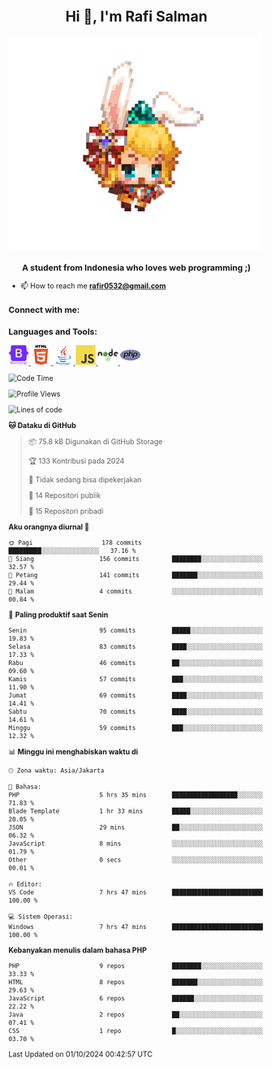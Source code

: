 <h1 align="center">Hi 👋, I'm Rafi Salman</h1>
<img src="img/lp.gif" /> 
<h3 align="center">A student from Indonesia who loves web programming ;)</h3>

- 📫 How to reach me **rafir0532@gmail.com**

<h3 align="left">Connect with me:</h3>
<p align="left">
</p>

<h3 align="left">Languages and Tools:</h3>
<p align="left"> <a href="https://getbootstrap.com" target="_blank" rel="noreferrer"> <img src="https://raw.githubusercontent.com/devicons/devicon/master/icons/bootstrap/bootstrap-plain-wordmark.svg" alt="bootstrap" width="40" height="40"/> </a> <a href="https://www.w3.org/html/" target="_blank" rel="noreferrer"> <img src="https://raw.githubusercontent.com/devicons/devicon/master/icons/html5/html5-original-wordmark.svg" alt="html5" width="40" height="40"/> </a> <a href="https://www.java.com" target="_blank" rel="noreferrer"> <img src="https://raw.githubusercontent.com/devicons/devicon/master/icons/java/java-original.svg" alt="java" width="40" height="40"/> </a> <a href="https://developer.mozilla.org/en-US/docs/Web/JavaScript" target="_blank" rel="noreferrer"> <img src="https://raw.githubusercontent.com/devicons/devicon/master/icons/javascript/javascript-original.svg" alt="javascript" width="40" height="40"/> </a> <a href="https://nodejs.org" target="_blank" rel="noreferrer"> <img src="https://raw.githubusercontent.com/devicons/devicon/master/icons/nodejs/nodejs-original-wordmark.svg" alt="nodejs" width="40" height="40"/> </a> <a href="https://www.php.net" target="_blank" rel="noreferrer"> <img src="https://raw.githubusercontent.com/devicons/devicon/master/icons/php/php-original.svg" alt="php" width="40" height="40"/> </a> </p>

<!--START_SECTION:waka-->
![Code Time](http://img.shields.io/badge/Code%20Time-165%20hrs%2059%20mins-blue)

![Profile Views](http://img.shields.io/badge/Profil%20dilihat-0-blue)

![Lines of code](https://img.shields.io/badge/Sejak%20Hello%20World%20aku%20telah%20menulis-847.0%20thousand%20baris%20kode-blue)

**🐱 Dataku di GitHub** 

> 📦 75.8 kB Digunakan di GitHub Storage 
 > 
> 🏆 133 Kontribusi pada 2024
 > 
> 🚫 Tidak sedang bisa dipekerjakan
 > 
> 📜 14 Repositori publik 
 > 
> 🔑 15 Repositori pribadi 
 > 
**Aku orangnya diurnal 🐤** 

```text
🌞 Pagi                   178 commits         █████████░░░░░░░░░░░░░░░░   37.16 % 
🌆 Siang                  156 commits         ████████░░░░░░░░░░░░░░░░░   32.57 % 
🌃 Petang                 141 commits         ███████░░░░░░░░░░░░░░░░░░   29.44 % 
🌙 Malam                  4 commits           ░░░░░░░░░░░░░░░░░░░░░░░░░   00.84 % 
```
📅 **Paling produktif saat Senin** 

```text
Senin                    95 commits          █████░░░░░░░░░░░░░░░░░░░░   19.83 % 
Selasa                   83 commits          ████░░░░░░░░░░░░░░░░░░░░░   17.33 % 
Rabu                     46 commits          ██░░░░░░░░░░░░░░░░░░░░░░░   09.60 % 
Kamis                    57 commits          ███░░░░░░░░░░░░░░░░░░░░░░   11.90 % 
Jumat                    69 commits          ████░░░░░░░░░░░░░░░░░░░░░   14.41 % 
Sabtu                    70 commits          ████░░░░░░░░░░░░░░░░░░░░░   14.61 % 
Minggu                   59 commits          ███░░░░░░░░░░░░░░░░░░░░░░   12.32 % 
```


📊 **Minggu ini menghabiskan waktu di** 

```text
🕑︎ Zona waktu: Asia/Jakarta

💬 Bahasa: 
PHP                      5 hrs 35 mins       ██████████████████░░░░░░░   71.83 % 
Blade Template           1 hr 33 mins        █████░░░░░░░░░░░░░░░░░░░░   20.05 % 
JSON                     29 mins             ██░░░░░░░░░░░░░░░░░░░░░░░   06.32 % 
JavaScript               8 mins              ░░░░░░░░░░░░░░░░░░░░░░░░░   01.79 % 
Other                    0 secs              ░░░░░░░░░░░░░░░░░░░░░░░░░   00.01 % 

🔥 Editor: 
VS Code                  7 hrs 47 mins       █████████████████████████   100.00 % 

💻 Sistem Operasi: 
Windows                  7 hrs 47 mins       █████████████████████████   100.00 % 
```

**Kebanyakan menulis dalam bahasa PHP** 

```text
PHP                      9 repos             ████████░░░░░░░░░░░░░░░░░   33.33 % 
HTML                     8 repos             ███████░░░░░░░░░░░░░░░░░░   29.63 % 
JavaScript               6 repos             ██████░░░░░░░░░░░░░░░░░░░   22.22 % 
Java                     2 repos             ██░░░░░░░░░░░░░░░░░░░░░░░   07.41 % 
CSS                      1 repo              █░░░░░░░░░░░░░░░░░░░░░░░░   03.70 % 
```




 Last Updated on 01/10/2024 00:42:57 UTC
<!--END_SECTION:waka-->
